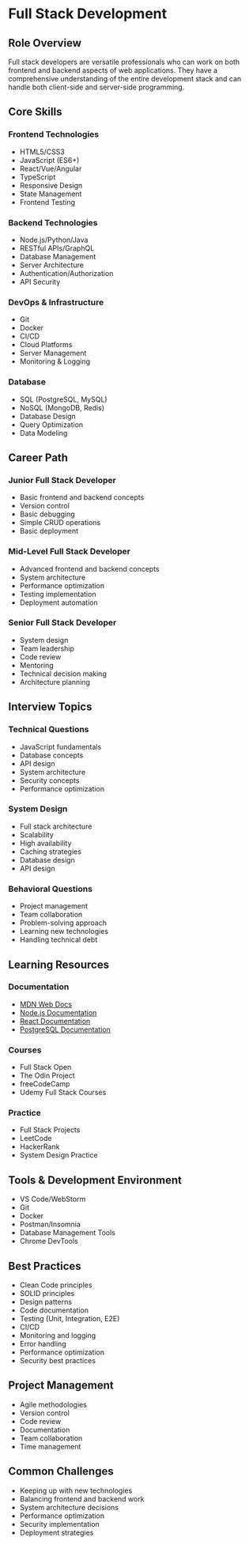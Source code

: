 # Full Stack Development

## Role Overview

Full stack developers are versatile professionals who can work on both frontend and backend aspects of web applications. They have a comprehensive understanding of the entire development stack and can handle both client-side and server-side programming.

## Core Skills

### Frontend Technologies

- HTML5/CSS3
- JavaScript (ES6+)
- React/Vue/Angular
- TypeScript
- Responsive Design
- State Management
- Frontend Testing

### Backend Technologies

- Node.js/Python/Java
- RESTful APIs/GraphQL
- Database Management
- Server Architecture
- Authentication/Authorization
- API Security

### DevOps & Infrastructure

- Git
- Docker
- CI/CD
- Cloud Platforms
- Server Management
- Monitoring & Logging

### Database

- SQL (PostgreSQL, MySQL)
- NoSQL (MongoDB, Redis)
- Database Design
- Query Optimization
- Data Modeling

## Career Path

### Junior Full Stack Developer

- Basic frontend and backend concepts
- Version control
- Basic debugging
- Simple CRUD operations
- Basic deployment

### Mid-Level Full Stack Developer

- Advanced frontend and backend concepts
- System architecture
- Performance optimization
- Testing implementation
- Deployment automation

### Senior Full Stack Developer

- System design
- Team leadership
- Code review
- Mentoring
- Technical decision making
- Architecture planning

## Interview Topics

### Technical Questions

- JavaScript fundamentals
- Database concepts
- API design
- System architecture
- Security concepts
- Performance optimization

### System Design

- Full stack architecture
- Scalability
- High availability
- Caching strategies
- Database design
- API design

### Behavioral Questions

- Project management
- Team collaboration
- Problem-solving approach
- Learning new technologies
- Handling technical debt

## Learning Resources

### Documentation

- [MDN Web Docs](https://developer.mozilla.org/)
- [Node.js Documentation](https://nodejs.org/docs/)
- [React Documentation](https://reactjs.org/)
- [PostgreSQL Documentation](https://www.postgresql.org/docs/)

### Courses

- Full Stack Open
- The Odin Project
- freeCodeCamp
- Udemy Full Stack Courses

### Practice

- Full Stack Projects
- LeetCode
- HackerRank
- System Design Practice

## Tools & Development Environment

- VS Code/WebStorm
- Git
- Docker
- Postman/Insomnia
- Database Management Tools
- Chrome DevTools

## Best Practices

- Clean Code principles
- SOLID principles
- Design patterns
- Code documentation
- Testing (Unit, Integration, E2E)
- CI/CD
- Monitoring and logging
- Error handling
- Performance optimization
- Security best practices

## Project Management

- Agile methodologies
- Version control
- Code review
- Documentation
- Team collaboration
- Time management

## Common Challenges

- Keeping up with new technologies
- Balancing frontend and backend work
- System architecture decisions
- Performance optimization
- Security implementation
- Deployment strategies
